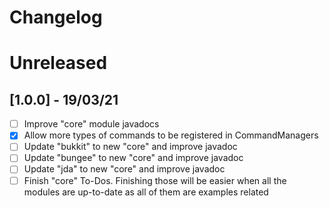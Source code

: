 # Changelog

# Unreleased
## [1.0.0] - 19/03/21
- [ ] Improve "core" module javadocs
- [X] Allow more types of commands to be registered in CommandManagers
- [ ] Update "bukkit" to new "core" and improve javadoc
- [ ] Update "bungee" to new "core" and improve javadoc
- [ ] Update "jda" to new "core" and improve javadoc
- [ ] Finish "core" To-Dos. Finishing those will be easier when all the modules are up-to-date as all of them are examples related